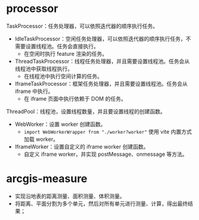 # processor

TaskProcessor：任务处理器，可以依照迭代器的顺序执行任务。

- IdleTaskProcessor：空闲任务处理器，可以依照迭代器的顺序执行任务，不需要设置线程池。任务会直接执行。
  - 在空闲时执行 feature 渲染的任务。
- ThreadTaskProcessor：线程任务处理器，并且需要设置线程池。任务会从线程池中获取线程执行。
  - 在线程池中执行空间计算的任务。
- IframeTaskProcessor：框架任务处理器，并且需要设置线程池。任务会从 iframe 中执行。
  - 在 iframe 页面中执行依赖于 DOM 的任务。

ThreadPool：线程池，设置线程数量，并且要设置线程的创建函数。

- WebWorker：设置 worker 创建函数。
  - `import WebWorkerWrapper from "./worker?worker"` 使用 vite 内置方式加载 worker。
- IframeWorker：设置自定义的 iframe worker 创建函数。
  - 自定义 iframe worker，并实现 postMessage、onmessage 等方法。

# arcgis-measure

- 实现沿地表的距离测量、面积测量、体积测量。
- 将距离、平面分割为多个单元，然后对所有单元进行测量、计算，得出最终结果；
